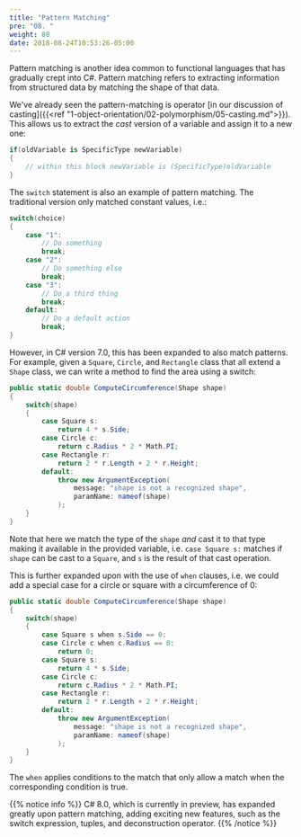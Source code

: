 ```yaml
---
title: "Pattern Matching"
pre: "08. "
weight: 80
date: 2018-08-24T10:53:26-05:00
---
```


Pattern matching is another idea common to functional languages that has gradually crept into C#.  Pattern matching refers to extracting information from structured data by matching the shape of that data.

We've already seen the pattern-matching is operator [in our discussion of casting]({{<ref "1-object-orientation/02-polymorphism/05-casting.md">}}).  This allows us to extract the _cast_ version of a variable and assign it to a new one:

```csharp
if(oldVariable is SpecificType newVariable)
{
    // within this block newVariable is (SpecificType)oldVariable
}
```

The `switch` statement is also an example of pattern matching.  The traditional version only matched constant values, i.e.:

```csharp
switch(choice)
{
    case "1":
        // Do something
        break;
    case "2":
        // Do something else
        break;
    case "3":
        // Do a third thing
        break;
    default:
        // Do a default action
        break;
}
```

However, in C# version 7.0, this has been expanded to also match patterns.  For example, given a `Square`, `Circle`, and `Rectangle`  class that all extend a `Shape` class, we can write a method to find the area using a switch:

```csharp
public static double ComputeCircumference(Shape shape)
{
    switch(shape)
    {
        case Square s:
            return 4 * s.Side;
        case Circle c:
            return c.Radius * 2 * Math.PI;
        case Rectangle r:
            return 2 * r.Length + 2 * r.Height;
        default:
            throw new ArgumentException(
                message: "shape is not a recognized shape",
                paramName: nameof(shape)
            );
    }
}
```

Note that here we match the type of the `shape` _and_ cast it to that type making it available in the provided variable, i.e. `case Square s:` matches if `shape` can be cast to a `Square`, and `s` is the result of that cast operation.

This is further expanded upon with the use of `when` clauses, i.e. we could add a special case for a circle or square with a circumference of 0:

```csharp
public static double ComputeCircumference(Shape shape)
{
    switch(shape)
    {
        case Square s when s.Side == 0:
        case Circle c when c.Radius == 0:
            return 0;
        case Square s:
            return 4 * s.Side;
        case Circle c:
            return c.Radius * 2 * Math.PI;
        case Rectangle r:
            return 2 * r.Length + 2 * r.Height;
        default:
            throw new ArgumentException(
                message: "shape is not a recognized shape",
                paramName: nameof(shape)
            );
    }
}
```

The `when` applies conditions to the match that only allow a match when the corresponding condition is true.

{{% notice info %}}
C# 8.0, which is currently in preview, has expanded greatly upon pattern matching, adding exciting new features, such as the switch expression, tuples, and deconstruction operator.
{{% /notice %}}
